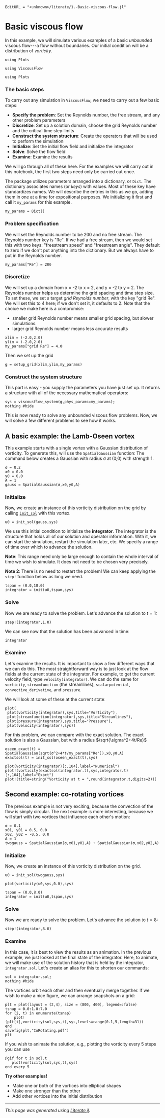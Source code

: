 ```@meta
EditURL = "<unknown>/literate/1.-Basic-viscous-flow.jl"
```

# Basic viscous flow
In this example, we will simulate various examples of a basic *unbounded* viscous flow---a flow
without boundaries. Our initial condition will be a distribution of *vorticity*.

```@setup compileplots
using Plots
```

````@example 1.-Basic-viscous-flow
using ViscousFlow
````

````@example 1.-Basic-viscous-flow
using Plots
````

### The basic steps
To carry out any simulation in `ViscousFlow`, we need to carry out a few basic steps:
* **Specify the problem**: Set the Reynolds number, the free stream, and any other problem parameters
* **Discretize**: Set up a solution domain, choose the grid Reynolds number and the critical time step limits
* **Construct the system structure**: Create the operators that will be used to perform the simulation
* **Initialize**: Set the initial flow field and initialize the integrator
* **Solve**: Solve the flow field
* **Examine**: Examine the results

We will go through all of these here. For the examples we will carry out in this notebook,
the first two steps need only be carried out once.

The package utilizes parameters arranged into a dictionary, or `Dict`.
The dictionary associates names (or *keys*) with values. Most of these
key have standardizes names. We
will describe the entries in this as we go, adding them in one at a time for
expositional purposes. We initializing it first and call it `my_params`
for this example.

````@example 1.-Basic-viscous-flow
my_params = Dict()
````

### Problem specification
We will set the Reynolds number to be 200 and no free stream. The
Reynolds number key is "Re". If we had a free stream, then we would
set this with two keys: "freestream speed" and "freestream angle".
They default to zero if we don't put anything into the dictionary.
But we always have to put in the Reynolds number.

````@example 1.-Basic-viscous-flow
my_params["Re"] = 200
````

### Discretize
We will set up a domain from x = -2 to x = 2, and y = -2 to y = 2. The Reynolds number helps us
determine the grid spacing and time step size. To set these, we set a target *grid Reynolds
number*, with the key "grid Re". We will set this to 4 here; if we don't set it, it
defaults to 2. Note that the choice we make here is a compromise:
* smaller grid Reynolds number means smaller grid spacing, but slower simulations
* larger grid Reynolds number means less accurate results

````@example 1.-Basic-viscous-flow
xlim = (-2.0,2.0)
ylim = (-2.0,2.0)
my_params["grid Re"] = 4.0
````

Then we set up the grid

````@example 1.-Basic-viscous-flow
g = setup_grid(xlim,ylim,my_params)
````

### Construct the system structure
This part is easy - you supply the parameters you have just set up.
It returns a structure with all of the necessary mathematical operators:

````@example 1.-Basic-viscous-flow
sys = viscousflow_system(g,phys_params=my_params);
nothing #hide
````

This is now ready to solve any unbounded viscous flow problems.
Now, we will solve a few different problems to see how it works.

## A basic example: the Lamb-Oseen vortex
This example starts with a single vortex with a Gaussian distribution of vorticity. To generate this, will use the `SpatialGaussian` function:
The command below creates a Gaussian with radius σ at (0,0) with strength 1.

````@example 1.-Basic-viscous-flow
σ = 0.2
x0 = 0.0
y0 = 0.0
A = 1
gauss = SpatialGaussian(σ,x0,y0,A)
````

### Initialize
Now, we create an instance of this vorticity distribution on the grid by
calling [`init_sol`](@ref) with this vortex.

````@example 1.-Basic-viscous-flow
u0 = init_sol(gauss,sys)
````

We use this initial condition to initialize the **integrator**. The integrator is the structure that
holds all of our solution and operator information. With it, we can start the simulation, restart
the simulation later, etc. We specify a range of time over which to advance the solution.

**Note**: This range need only be large enough to contain the whole interval of time we wish to simulate. It does not need to be chosen very precisely.

**Note 2**: There is no need to restart the problem! We can keep applying the `step!` function below as long we need.

````@example 1.-Basic-viscous-flow
tspan = (0.0,10.0)
integrator = init(u0,tspan,sys)
````

### Solve
Now we are ready to solve the problem. Let's advance the solution to $t = 1$:

````@example 1.-Basic-viscous-flow
step!(integrator,1.0)
````

We can see now that the solution has been advanced in time:

````@example 1.-Basic-viscous-flow
integrator
````

### Examine
Let's examine the results. It is important to show a few different ways that we can do this.
The most straightforward way is to just look at the flow fields at the current state of the
integrator. For example, to get the current velocity field, type `velocity(integrator)`. We can
do the same for `vorticity`, `streamfunction` (the streamlines), `scalarpotential`, `convective_derivative`,
and `pressure`.

We will look at some of these at the current state:

````@example 1.-Basic-viscous-flow
plot(
 plot(vorticity(integrator),sys,title="Vorticity"),
 plot(streamfunction(integrator),sys,title="Streamlines"),
 plot(pressure(integrator),sys,title="Pressure"),
 plot(velocity(integrator),sys))
````

For this problem, we can compare with the exact solution. The exact solution is also a Gaussian,
but with a radius $\sqrt{\sigma^2+4t/Re}$

````@example 1.-Basic-viscous-flow
oseen_exact(t) = SpatialGaussian(sqrt(σ^2+4*t/my_params["Re"]),x0,y0,A)
exactsol(t) = init_sol(oseen_exact(t),sys)
````

````@example 1.-Basic-viscous-flow
plot(vorticity(integrator)[:,104],label="Numerical")
plot!(vorticity(exactsol(integrator.t),sys,integrator.t)[:,104],label="Exact")
plot!(title=string("Vorticity at t = ",round(integrator.t,digits=2)))
````

## Second example: co-rotating vortices
The previous example is not very exciting, because the convection of the flow is simply circular.
The next example is more interesting, because we will start with two vortices that influence each
other's motion:

````@example 1.-Basic-viscous-flow
σ = 0.1
x01, y01 = 0.5, 0.0
x02, y02 = -0.5, 0.0
A = 1
twogauss = SpatialGaussian(σ,x01,y01,A) + SpatialGaussian(σ,x02,y02,A)
````

### Initialize
Now, we create an instance of this vorticity distribution on the grid.

````@example 1.-Basic-viscous-flow
u0 = init_sol(twogauss,sys)
````

````@example 1.-Basic-viscous-flow
plot(vorticity(u0,sys,0.0),sys)
````

````@example 1.-Basic-viscous-flow
tspan = (0.0,8.0)
integrator = init(u0,tspan,sys)
````

### Solve
Now we are ready to solve the problem. Let's advance the solution to $t = 8$:

````@example 1.-Basic-viscous-flow
step!(integrator,8.0)
````

### Examine
In this case, it is best to view the results as an animation. In the previous example, we just
looked at the final state of the integrator. Here, to animate, we will make use of the solution
history that is held by the integrator, `integrator.sol`. Let's create an alias for this to shorten
our commands:

````@example 1.-Basic-viscous-flow
sol = integrator.sol;
nothing #hide
````

The vortices orbit each other and then eventually merge together. If we wish to make a nice
figure, we can arrange snapshots on a grid:

````@example 1.-Basic-viscous-flow
plt = plot(layout = (2,4), size = (800, 400), legend=:false)
tsnap = 0.0:1.0:7.0
for (i, t) in enumerate(tsnap)
    plot!(plt[i],vorticity(sol,sys,t),sys,levels=range(0.1,5,length=31))
end
savefig(plt,"CoRotating.pdf")
plt
````

If you wish to animate the solution, e.g., plotting the vorticity every 5 steps
you can use

    @gif for t in sol.t
       plot(vorticity(sol,sys,t),sys)
    end every 5

**Try other examples!**
* Make one or both of the vortices into elliptical shapes
* Make one stronger than the other
* Add other vortices into the initial distribution

---

*This page was generated using [Literate.jl](https://github.com/fredrikekre/Literate.jl).*

